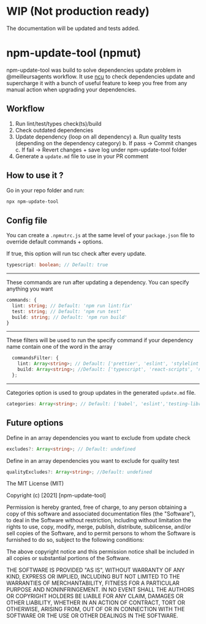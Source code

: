 # WIP (Not production ready)

The documentation will be updated and tests added.

# npm-update-tool (npmut)

npm-update-tool was build to solve dependencies update problem in @meilleursagents workflow.
It use [ncu](https://github.com/raineorshine/npm-check-updates 'ncu') to check dependencies update and supercharge it with a bunch of useful feature to keep you free from any manual action when upgrading your dependencies.

## Workflow

1. Run lint/test/types check(ts)/build
2. Check outdated dependencies
3. Update dependency (loop on all dependency)
   a. Run quality tests (depending on the dependency category)
   b. If pass -> Commit changes
   c. If fail -> Revert changes + save log under npm-update-tool folder
4. Generate a `update.md` file to use in your PR comment

## How to use it ?

Go in your repo folder and run:

```bash
npx npm-update-tool
```

## Config file

You can create a `.npmutrc.js` at the same level of your `package.json` file to override default commands + options.

If true, this option will run tsc check after every update.

```typescript
typescript: boolean; // Default: true
```

---

These commands are run after updating a dependency. You can specify anything you want

```typescript
commands: {
  lint: string; // Default: 'npm run lint:fix'
  test: string; // Default: 'npm run test'
  build: string; // Default: 'npm run build'
}
```

---

These filters will be used to run the specify command if your dependency name contain one of the word in the array

```typescript
  commandsFilter: {
    lint: Array<string>; // Default: ['prettier', 'eslint', 'stylelint'];
    build: Array<string>; //Default: ['typescript', 'react-scripts', 'next', 'rollup'];
  };
```

---

Categories option is used to group updates in the generated `update.md` file.

```typescript
categories: Array<string>; // Default: ['babel', 'eslint','testing-library', '@types'];
```

## Future options

Define in an array dependencies you want to exclude from update check

```typescript
excludes?: Array<string>; // Default: undefined
```

Define in an array dependencies you want to exclude for quality test

```typescript
qualityExcludes?: Array<string>; //Default: undefined
```

The MIT License (MIT)

Copyright (c) [2021] [npm-update-tool]

Permission is hereby granted, free of charge, to any person obtaining a copy
of this software and associated documentation files (the "Software"), to deal
in the Software without restriction, including without limitation the rights
to use, copy, modify, merge, publish, distribute, sublicense, and/or sell
copies of the Software, and to permit persons to whom the Software is
furnished to do so, subject to the following conditions:

The above copyright notice and this permission notice shall be included in all
copies or substantial portions of the Software.

THE SOFTWARE IS PROVIDED "AS IS", WITHOUT WARRANTY OF ANY KIND, EXPRESS OR
IMPLIED, INCLUDING BUT NOT LIMITED TO THE WARRANTIES OF MERCHANTABILITY,
FITNESS FOR A PARTICULAR PURPOSE AND NONINFRINGEMENT. IN NO EVENT SHALL THE
AUTHORS OR COPYRIGHT HOLDERS BE LIABLE FOR ANY CLAIM, DAMAGES OR OTHER
LIABILITY, WHETHER IN AN ACTION OF CONTRACT, TORT OR OTHERWISE, ARISING FROM,
OUT OF OR IN CONNECTION WITH THE SOFTWARE OR THE USE OR OTHER DEALINGS IN THE
SOFTWARE.
